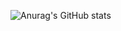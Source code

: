 ![Anurag's GitHub stats](https://github-readme-stats.vercel.app/api?username=anuraghazra&theme=ambient_gradient&show_icons=true)
